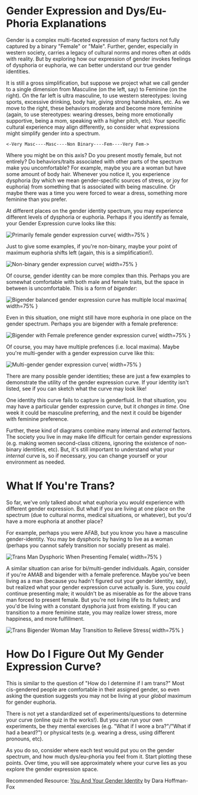 # Gender Expression and Dys/Eu-Phoria Explanations

Gender is a complex multi-faceted expression of many factors not fully captured by a binary "Female" or "Male".  Further, gender, especially in western society, carries a legacy of cultural norms and mores often at odds with reality.  But by exploring how our expression of gender invokes feelings of dysphoria or euphoria, we can better understand our true gender identities.

It is still a gross simplification, but suppose we project what we call gender to a single dimension from Masculine (on the left, say) to Feminine (on the right).  On the far left is ultra masculine, to use western stereotypes: loving sports, excessive drinking, body hair, giving strong handshakes, etc.  As we move to the right, these behaviors moderate and become more feminine (again, to use stereotypes: wearing dresses, being more emotionally supportive, being a mom, speaking with a higher pitch, etc).  Your specific cultural experience may align differently, so consider what expressions might simplify gender into a spectrum.

```
<-Very Masc----Masc----Non Binary----Fem----Very Fem->
```

Where you might be on this axis?  Do you present mostly female, but not entirely?  Do behaviors/traits associated with other parts of the spectrum make you uncomfortable?  For example, maybe you are a woman but have some amount of body hair.  Whenever you notice it, you experience dysphoria (by which we mean gender-specific sources of stress, or joy for euphoria) from something that is associated with being masculine.  Or maybe there was a time you were forced to wear a dress, something more feminine than you prefer.

At different places on the gender identity spectrum, you may experience different levels of dysphoria or euphoria.  Perhaps if you identify as female, your Gender Expression curve looks like this:

![Primarily female gender expression curve](fem.png){ width=75% }

Just to give some examples, if you're non-binary, maybe your point of maximum euphoria shifts left (again, this is a simplification!).

![Non-binary gender expression curve](nb.png){ width=75% }

Of course, gender identity can be more complex than this.  Perhaps you are somewhat comfortable with both male and female traits, but the space in between is uncomfortable.  This is a form of *bigender*:

![Bigender balanced gender expression curve has multiple local maxima](big_mf.png){ width=75% }

Even in this situation, one might still have more euphoria in one place on the gender spectrum.  Perhaps you are bigender with a female preference:

![Bigender with Female preference gender expression curve](big_f.png){ width=75% }

Of course, you may have multiple prefences (i.e. local maxima).  Maybe you're multi-gender with a gender expression curve like this:

![Multi-gender gender expression curve](tri_m.png){ width=75% }

There are many possible gender identities; these are just a few examples to demonstrate the utility of the gender expression curve.  If your identity isn't listed, see if you can sketch what the curve may look like!

One identity this curve fails to capture is genderfluid.  In that situation, you may have a particular gender expression curve, but it *changes in time*.  One week it could be masculine preferring, and the next it could be bigender with feminine preference.

Further, these kind of diagrams combine many internal and *external* factors.  The society you live in may make life difficult for certain gender expressions (e.g. making women second-class citizens, ignoring the existence of non-binary identities, etc).  But, it's still important to understand what your *internal* curve is, so if necessary, you can change yourself or your environment as needed.

# What If You're Trans?

So far, we've only talked about what euphoria you *would* experience with different gender expression.  But what if you are living at one place on the spectrum (due to cultural norms, medical situations, or whatever), but you'd have a more euphoria at another place?

For example, perhaps you were AFAB, but you know you have a masculine gender-identity.  You may be dysphoric by having to live as a woman (perhaps you cannot safely transition nor socially present as male).  

![Trans Man Dysphoric When Presenting Female](trans_masc.png){ width=75% }

A similar situation can arise for bi/multi-gender individuals.  Again, consider if you're AMAB and bigender with a female preference.  Maybe you've been living as a man (because you hadn't figured out your gender identity, say), but realized what your gender expression curve actually is.  Sure, you *could* continue presenting male; it wouldn't be as miserable as for the above trans man forced to present female.  But you're not living life to its fullest; and you'd be living with a constant dysphoria just from existing.  If you can transition to a more feminine state, you may realize lower stress, more happiness, and more fulfillment.

![Trans Bigender Woman May Transition to Relieve Stress](trans_big_f.png){ width=75% }

# How Do I Figure Out My Gender Expression Curve?

This is similar to the question of "How do I determine if I am trans?"  Most cis-gendered people are comfortable in their assigned gender, so even asking the question suggests you may not be living at your *global* maximum for gender euphoria.

There is not yet a standardized set of experiments/questions to determine your curve (online quiz in the works!).  But you can run your own experiments, be they mental exercises (e.g. "What if I wore a bra?"/"What if had a beard?") or physical tests (e.g. wearing a dress, using different pronouns, etc).

As you do so, consider where each test would put you on the gender spectrum, and how much dys/eu-phoria you feel from it.  Start plotting these points.  Over time, you will see approximately where your curve lies as you explore the gender expression space.

Recommended Resource: [You And Your Gender Identity](https://discoveryourgenderidentity.com/wp-content/uploads/woocommerce_uploads/2016/06/YOUANDYOURGENDERIDENTITY.pdf) by Dara Hoffman-Fox
